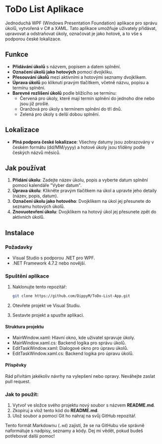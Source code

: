 # ToDo List Aplikace

Jednoduchá WPF (Windows Presentation Foundation) aplikace pro správu úkolů, vytvořená v C# a XAML. Tato aplikace umožňuje uživately přidávat, upravovat a odstraňovat úkoly, označovat je jako hotové, a to vše s podporou české lokalizace.

## Funkce

- **Přidávání úkolů** s názvem, popisem a datem splnění.
- **Označení úkolů jako hotových** pomocí dvojkliku.
- **Přesouvání úkolů** mezi aktivními a hotovými seznamy dvojklikem.
- **Úprava úkolů** po kliknutí pravým tlačítkem, včetně názvu, popisu a termínu splnění.
- **Barevné rozlišení úkolů** podle blížícího se termínu:
  - Červená pro úkoly, které mají termín splnění do jednoho dne nebo jsou již prošlé.
  - Oranžová pro úkoly s termínem splnění do tří dnů.
  - Zelená pro úkoly s delší dobou splnění.
  
## Lokalizace

- **Plná podpora české lokalizace**: Všechny datumy jsou zobrazovány v českém formátu (dd/MM/yyyy) a hotové úkoly jsou tříděny podle českých názvů měsíců.

## Jak používat

1. **Přidání úkolu**: Zadejte název úkolu, popis a vyberte datum splnění pomocí kalendáře "Vyber datum".
2. **Úprava úkolu**: Klikněte pravým tlačítkem na úkol a upravte jeho detaily (název, popis, datum).
3. **Označení úkolu jako hotového**: Dvojklikem na úkol jej přesunete do seznamu hotových úkolů.
4. **Znovuotevření úkolu**: Dvojklikem na hotový úkol jej přesunete zpět do aktivních úkolů.

## Instalace

### Požadavky

- Visual Studio s podporou .NET pro WPF.
- .NET Framework 4.7.2 nebo novější.

### Spuštění aplikace

1. Naklonujte tento repozitář:
   ```bash
   git clone https://github.com/DippyM/ToDo-List-App.git

2. Otevřete projekt ve Visual Studiu.

3. Sestavte projekt a spusťte aplikaci.

#### Struktura projektu
- MainWindow.xaml: Hlavní okno, kde uživatel spravuje úkoly.
- MainWindow.xaml.cs: Backend logika pro správu úkolů.
- EditTaskWindow.xaml: Dialogové okno pro úpravu úkolů.
- EditTaskWindow.xaml.cs: Backend logika pro úpravu úkolů.
#### Příspěvky
Rád přivítám jakékoliv návrhy na vylepšení nebo opravy. Neváhejte zaslat pull request.


### Jak to použít:
1. Vytvoř ve složce svého projektu nový soubor s názvem **README.md**.
2. Zkopíruj a vlož tento kód do **README.md**.
3. Ulož soubor a pomocí Git ho nahraj na svůj GitHub repozitář.

Tento formát Markdownu (`.md`) zajistí, že se na GitHubu vše správně naformátuje s nadpisy, seznamy a kódy. Dej mi vědět, pokud budeš potřebovat další pomoc!





